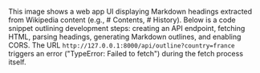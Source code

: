 This image shows a web app UI displaying Markdown headings extracted from Wikipedia content (e.g., # Contents, # History). Below is a code snippet outlining development steps: creating an API endpoint, fetching HTML, parsing headings, generating Markdown outlines, and enabling CORS. The URL `http://127.0.0.1:8000/api/outline?country=france` triggers an error ("TypeError: Failed to fetch") during the fetch process itself.